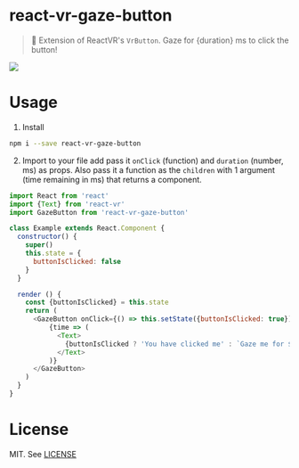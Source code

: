 # react-vr-gaze-button

> 👀 Extension of ReactVR's `VrButton`. Gaze for {duration} ms to click the button!

<img src="./gaze-button.gif"/>

# Usage

1. Install

```bash
npm i --save react-vr-gaze-button
```
2. Import to your file add pass it `onClick` (function) and `duration` (number, ms) as props. Also pass it a function as the `children` with 1 argument (time remaining in ms) that returns a component.

```js
import React from 'react'
import {Text} from 'react-vr'
import GazeButton from 'react-vr-gaze-button'

class Example extends React.Component {
  constructor() {
    super()
    this.state = {
      buttonIsClicked: false
    }
  }

  render () {
    const {buttonIsClicked} = this.state
    return (
      <GazeButton onClick={() => this.setState({buttonIsClicked: true})} duration={2000}>
          {time => (
            <Text>
              {buttonIsClicked ? 'You have clicked me' : `Gaze me for ${time} milliseconds`}
            </Text>
          )}
      </GazeButton>
    )
  }
}  
```

# License

MIT. See [LICENSE](./LICENSE)
